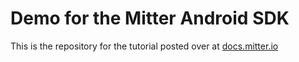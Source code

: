 # Demo for the Mitter Android SDK
This is the repository for the tutorial posted over at [docs.mitter.io](https://docs.mitter.io/build-your-first-app "mitter.io")
